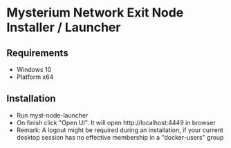 # Mysterium Network Exit Node Installer / Launcher

## Requirements
* Windows 10
* Platform x64

## Installation
* Run myst-node-launcher
* On finish click "Open UI". It will open http://localhost:4449 in browser
* Remark: A logout might be required during an installation, if your current desktop session has no effective membership in a "docker-users" group


